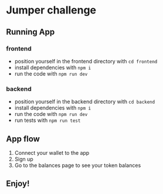 # Jumper challenge

## Running App

### frontend
- position yourself in the frontend directory with `cd frontend`
- install dependencies with `npm i`
- run the code with `npm run dev`

### backend
- position yourself in the backend directory with `cd backend`
- install dependencies with `npm i`
- run the code with `npm run dev`
- run tests with `npm run test`

## App flow
1. Connect your wallet to the app
2. Sign up
3. Go to the balances page to see your token balances  
 
## Enjoy! 
